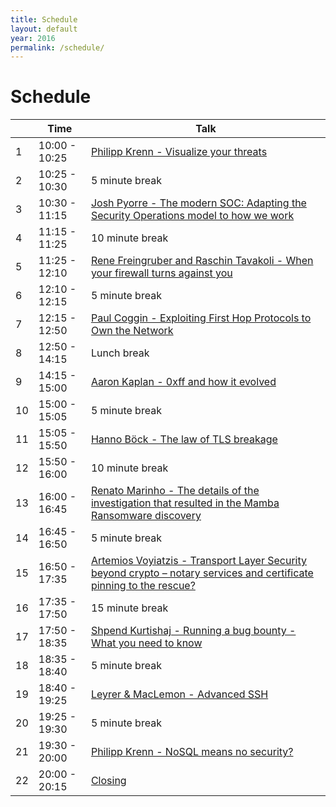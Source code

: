 ```yaml
---
title: Schedule
layout: default
year: 2016
permalink: /schedule/
---
```


# Schedule

|    | Time          | Talk |
| -- | ------------- | ------------------------------------------------------------------------------------------------------ |
| 1  | 10:00 - 10:25 | [Philipp Krenn - Visualize your threats](/talks/#1) |
| 2  | 10:25 - 10:30 | 5 minute break |
| 3  | 10:30 - 11:15 | [Josh Pyorre - The modern SOC: Adapting the Security Operations model to how we work](/talks/#2) |
| 4  | 11:15 - 11:25 | 10 minute break |
| 5  | 11:25 - 12:10 | [Rene Freingruber and Raschin Tavakoli - When your firewall turns against you](/talks/#3) |
| 6  | 12:10 - 12:15 | 5 minute break |
| 7  | 12:15 - 12:50 | [Paul Coggin - Exploiting First Hop Protocols to Own the Network](/talks/#4) |
| 8  | 12:50 - 14:15 | Lunch break |
| 9  | 14:15 - 15:00 | [Aaron Kaplan - 0xff and how it evolved](/talks/#5) |
| 10 | 15:00 - 15:05 | 5 minute break |
| 11 | 15:05 - 15:50 | [Hanno Böck - The law of TLS breakage](/talks/#6) |
| 12 | 15:50 - 16:00 | 10 minute break |
| 13 | 16:00 - 16:45 | [Renato Marinho - The details of the investigation that resulted in the Mamba Ransomware discovery](/talks/#7) |
| 14 | 16:45 - 16:50 | 5 minute break |
| 15 | 16:50 - 17:35 | [Artemios Voyiatzis - Transport Layer Security beyond crypto – notary services and certificate pinning to the rescue?](/talks/#11) |
| 16 | 17:35 - 17:50 | 15 minute break |
| 17 | 17:50 - 18:35 | [Shpend Kurtishaj - Running a bug bounty - What you need to know](/talks/#9) |
| 18 | 18:35 - 18:40 | 5 minute break |
| 19 | 18:40 - 19:25 | [Leyrer & MacLemon - Advanced SSH](/talks/#8) |
| 20 | 19:25 - 19:30 | 5 minute break |
| 21 | 19:30 - 20:00 | [Philipp Krenn - NoSQL means no security?](/talks/#10) |
| 22 | 20:00 - 20:15 | [Closing](/talks/#12) |

